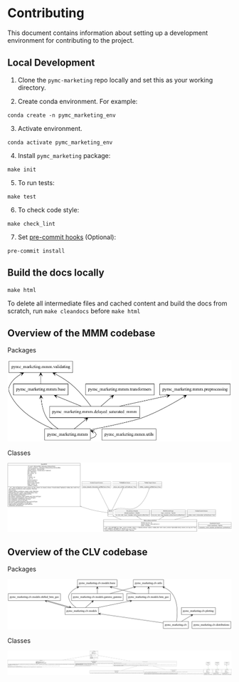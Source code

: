 # Contributing

This document contains information about setting up a development environment for contributing to the project.

## Local Development

1. Clone the `pymc-marketing` repo locally and set this as your working directory.

2. Create conda environment. For example:

```shell
conda create -n pymc_marketing_env
```

3. Activate environment.

```shell
conda activate pymc_marketing_env
```

4. Install `pymc_marketing` package:

```shell
make init
```

5. To run tests:

```shell
make test
```

6. To check code style:

```shell
make check_lint
```

7. Set [pre-commit hooks](https://pre-commit.com/) (Optional):

```shell
pre-commit install
```

## Build the docs locally

```shell
make html
```

To delete all intermediate files and cached content and build the docs from scratch, run `make cleandocs` before `make html`

## Overview of the MMM codebase

Packages

![](docs/source/uml/packages_mmm.png)

Classes

![](docs/source/uml/classes_mmm.png)

## Overview of the CLV codebase

Packages

![](docs/source/uml/packages_clv.png)

Classes

![](docs/source/uml/classes_clv.png)
